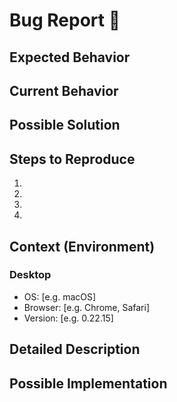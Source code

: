 <!--- Provide a general summary of the issue in the Title above -->
# Bug Report 🐛
<!--- Provide an expanded summary of the issue -->

## Expected Behavior
<!--- Tell us what should happen -->

## Current Behavior
<!--- Tell us what happens instead of the expected behavior -->

## Possible Solution
<!--- Not obligatory, but suggest a fix/reason for the bug, -->

## Steps to Reproduce
<!--- Provide a link to a live example, or an unambiguous set of steps to -->
<!--- reproduce this bug. Include code to reproduce, if relevant -->
1.
2.
3.
4.

## Context (Environment)
<!--- How has this issue affected you? What are you trying to accomplish? -->
<!--- Providing context helps us come up with a solution that is most useful in the real world -->
### Desktop
 - OS: [e.g. macOS]
 - Browser: [e.g. Chrome, Safari]
 - Version: [e.g. 0.22.15]

## Detailed Description
<!--- Provide a detailed description of the change or addition you are proposing -->

## Possible Implementation
<!--- Not obligatory, but suggest an idea for implementing addition or change -->
